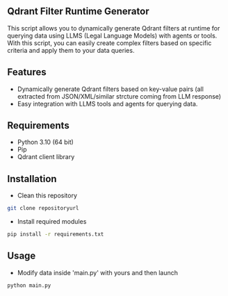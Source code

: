 ## Qdrant Filter Runtime Generator

This script allows you to dynamically generate Qdrant filters at runtime for querying data using LLMS (Legal Language Models) with agents or tools. With this script, you can easily create complex filters based on specific criteria and apply them to your data queries.


## Features

- Dynamically generate Qdrant filters based on key-value pairs (all extracted from JSON/XML/similar strcture coming from LLM response)
- Easy integration with LLMS tools and agents for querying data.


## Requirements

- Python 3.10 (64 bit)
- Pip
- Qdrant client library


## Installation

- Clean this repository 
```bash
git clone repositoryurl
```

- Install required modules
```bash
pip install -r requirements.txt
```


## Usage

- Modify data inside 'main.py' with yours and then launch
```bash
python main.py
```